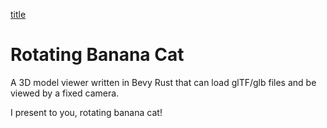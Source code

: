 [title](icon.png)

# Rotating Banana Cat

A 3D model viewer written in Bevy Rust that can load glTF/glb files and be viewed by a fixed camera.

I present to you, rotating banana cat!